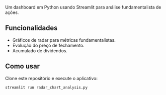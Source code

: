 Um dashboard em Python usando Streamlit para análise fundamentalista de ações.

## Funcionalidades
- Gráficos de radar para métricas fundamentalistas.
- Evolução do preço de fechamento.
- Acumulado de dividendos.

## Como usar
Clone este repositório e execute o aplicativo:
```bash
streamlit run radar_chart_analysis.py
